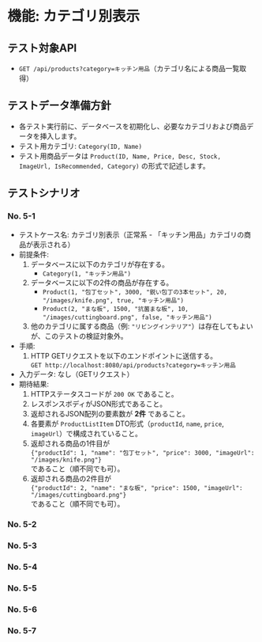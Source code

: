 # 機能: カテゴリ別表示

## テスト対象API

- `GET /api/products?category=キッチン用品`（カテゴリ名による商品一覧取得）

## テストデータ準備方針

- 各テスト実行前に、データベースを初期化し、必要なカテゴリおよび商品データを挿入します。
- テスト用カテゴリ: `Category(ID, Name)`
- テスト用商品データは `Product(ID, Name, Price, Desc, Stock, ImageUrl, IsRecommended, Category)` の形式で記述します。

## テストシナリオ

### No. 5-1

- テストケース名: カテゴリ別表示（正常系 - 「キッチン用品」カテゴリの商品が表示される）
- 前提条件:
  1. データベースに以下のカテゴリが存在する。
     - `Category(1, "キッチン用品")`
  2. データベースに以下の2件の商品が存在する。
     - `Product(1, "包丁セット", 3000, "鋭い包丁の3本セット", 20, "/images/knife.png", true, "キッチン用品")`
     - `Product(2, "まな板", 1500, "抗菌まな板", 10, "/images/cuttingboard.png", false, "キッチン用品")`
  3. 他のカテゴリに属する商品（例: `"リビングインテリア"`）は存在してもよいが、このテストの検証対象外。
- 手順:
  1. HTTP GETリクエストを以下のエンドポイントに送信する。  
     `GET http://localhost:8080/api/products?category=キッチン用品`
- 入力データ: なし（GETリクエスト）
- 期待結果:
  1. HTTPステータスコードが `200 OK` であること。
  2. レスポンスボディがJSON形式であること。
  3. 返却されるJSON配列の要素数が **2件** であること。
  4. 各要素が `ProductListItem` DTO形式（`productId`, `name`, `price`, `imageUrl`）で構成されていること。
  5. 返却される商品の1件目が  
     `{"productId": 1, "name": "包丁セット", "price": 3000, "imageUrl": "/images/knife.png"}`  
     であること（順不同でも可）。
  6. 返却される商品の2件目が  
     `{"productId": 2, "name": "まな板", "price": 1500, "imageUrl": "/images/cuttingboard.png"}`  
     であること（順不同でも可）。

### No. 5-2
### No. 5-3
### No. 5-4
### No. 5-5
### No. 5-6
### No. 5-7